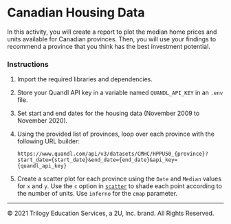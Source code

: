 # Canadian Housing Data

In this activity, you will create a report to plot the median home prices and units available for Canadian provinces. Then, you will use your findings to recommend a province that you think has the best investment potential. 

### Instructions

1. Import the required libraries and dependencies. 

2. Store your Quandl API key in a variable named `QUANDL_API_KEY` in an `.env` file.

3. Set start and end dates for the housing data (November 2009 to November 2020).  

4. Using the provided list of provinces, loop over each province with the following URL builder: 

    ``` text
    https://www.quandl.com/api/v3/datasets/CMHC/HPPU50_{province}?start_date={start_date}&end_date={end_date}&api_key={quandl_api_key}
    ```

5. Create a scatter plot for each province using the `Date` and `Median` values for `x` and `y`. Use the `c` option in [`scatter`](https://matplotlib.org/3.3.3/api/_as_gen/matplotlib.pyplot.scatter.html) to shade each point according to the number of units. Use `inferno` for the `cmap` parameter.

---

© 2021 Trilogy Education Services, a 2U, Inc. brand. All Rights Reserved.
